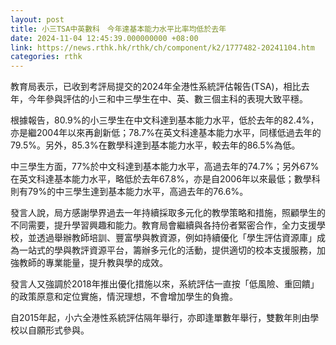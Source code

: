 ```yaml
---
layout: post
title: 小三TSA中英數科　今年達基本能力水平比率均低於去年
date: 2024-11-04 12:45:39.000000000 +08:00
link: https://news.rthk.hk/rthk/ch/component/k2/1777482-20241104.htm
categories: rthk
---
```


教育局表示，已收到考評局提交的2024年全港性系統評估報告(TSA)，相比去年，今年參與評估的小三和中三學生在中、英、數三個主科的表現大致平穩。

根據報告，80.9%的小三學生在中文科達到基本能力水平，低於去年的82.4%，亦是繼2004年以來再創新低；78.7%在英文科達基本能力水平，同樣低過去年的79.5%。另外，85.3%在數學科達到基本能力水平，較去年的86.5%為低。

中三學生方面，77%於中文科達到基本能力水平，高過去年的74.7%；另外67%在英文科達基本能力水平，略低於去年67.8%，亦是自2006年以來最低；數學科則有79%的中三學生達到基本能力水平，高過去年的76.6%。

發言人說，局方感謝學界過去一年持續採取多元化的教學策略和措施，照顧學生的不同需要，提升學習興趣和能力。教育局會繼續與各持份者緊密合作，全力支援學校，並透過舉辦教師培訓、豐富學與教資源，例如持續優化「學生評估資源庫」成為一站式的學與教評資源平台，籌辦多元化的活動，提供適切的校本支援服務，加強教師的專業能量，提升教與學的成效。
 
發言人又強調於2018年推出優化措施以來，系統評估一直按「低風險、重回饋」的政策原意和定位實施，情況理想，不會增加學生的負擔。

自2015年起，小六全港性系統評估隔年舉行，亦即逢單數年舉行，雙數年則由學校以自願形式參與。
